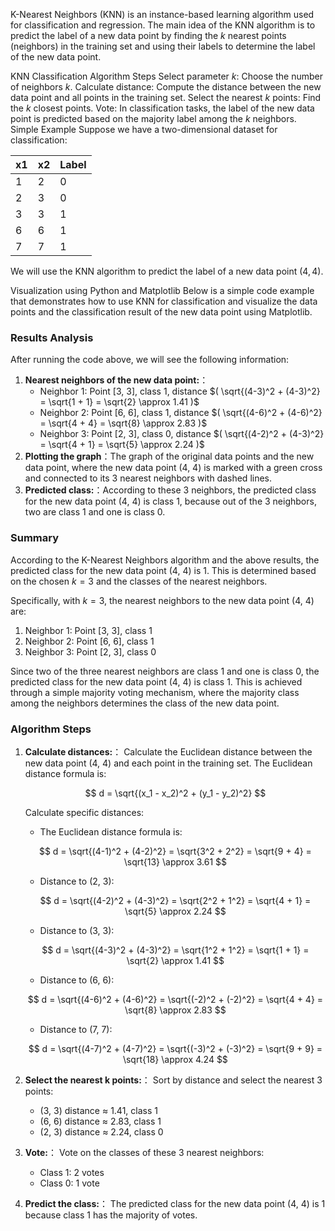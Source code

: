 K-Nearest Neighbors (KNN) is an instance-based learning algorithm used for classification and regression. The main idea of the KNN algorithm is to predict the label of a new data point by finding the $k$ nearest points (neighbors) in the training set and using their labels to determine the label of the new data point.

KNN Classification Algorithm Steps
Select parameter $k$: Choose the number of neighbors $k$.
Calculate distance: Compute the distance between the new data point and all points in the training set.
Select the nearest $k$ points: Find the $k$ closest points.
Vote: In classification tasks, the label of the new data point is predicted based on the majority label among the $k$ neighbors.
Simple Example
Suppose we have a two-dimensional dataset for classification:


| x1 | x2 | Label |
|----|----|-------|
|  1 |  2 |     0 |
|  2 |  3 |     0 |
|  3 |  3 |     1 |
|  6 |  6 |     1 |
|  7 |  7 |     1 |



We will use the KNN algorithm to predict the label of a new data point $(4,4)$.

Visualization using Python and Matplotlib
Below is a simple code example that demonstrates how to use KNN for classification and visualize the data points and the classification result of the new data point using Matplotlib.



### Results Analysis

After running the code above, we will see the following information:

1. **Nearest neighbors of the new data point:**：
    - Neighbor 1: Point [3, 3], class 1, distance $( \sqrt{(4-3)^2 + (4-3)^2} = \sqrt{1 + 1} = \sqrt{2} \approx 1.41 )$
    - Neighbor 2: Point [6, 6], class 1, distance $( \sqrt{(4-6)^2 + (4-6)^2} = \sqrt{4 + 4} = \sqrt{8} \approx 2.83 )$
    - Neighbor 3: Point [2, 3], class 0, distance $( \sqrt{(4-2)^2 + (4-3)^2} = \sqrt{4 + 1} = \sqrt{5} \approx 2.24 )$
2. **Plotting the graph**：The graph of the original data points and the new data point, where the new data point (4, 4) is marked with a green cross and connected to its 3 nearest neighbors with dashed lines.
3. **Predicted class:**：According to these 3 neighbors, the predicted class for the new data point (4, 4) is class 1, because out of the 3 neighbors, two are class 1 and one is class 0.

### Summary

According to the K-Nearest Neighbors algorithm and the above results, the predicted class for the new data point (4, 4) is 1. This is determined based on the chosen $k = 3$ and the classes of the nearest neighbors.


Specifically, with $k = 3$, the nearest neighbors to the new data point (4, 4) are:
1. Neighbor 1: Point [3, 3], class 1
2. Neighbor 2: Point [6, 6], class 1
3. Neighbor 3: Point [2, 3], class 0

Since two of the three nearest neighbors are class 1 and one is class 0, the predicted class for the new data point (4, 4) is class 1. This is achieved through a simple majority voting mechanism, where the majority class among the neighbors determines the class of the new data point.

### Algorithm Steps

1. **Calculate distances:**：
Calculate the Euclidean distance between the new data point (4, 4) and each point in the training set.
    The Euclidean distance formula is:
   
    
    $$
    d = \sqrt{(x_1 - x_2)^2 + (y_1 - y_2)^2}
    $$
    
    Calculate specific distances:
    
    - The Euclidean distance formula is:
    
    $$
    d = \sqrt{(4-1)^2 + (4-2)^2} = \sqrt{3^2 + 2^2} = \sqrt{9 + 4} = \sqrt{13} \approx 3.61
    $$
    
    - Distance to (2, 3):
    
    $$
    d = \sqrt{(4-2)^2 + (4-3)^2} = \sqrt{2^2 + 1^2} = \sqrt{4 + 1} = \sqrt{5} \approx 2.24
    $$
    
    - Distance to (3, 3):
    
    $$
    d = \sqrt{(4-3)^2 + (4-3)^2} = \sqrt{1^2 + 1^2} = \sqrt{1 + 1} = \sqrt{2} \approx 1.41
    $$
    
    - Distance to (6, 6):
    
    $$
    d = \sqrt{(4-6)^2 + (4-6)^2} = \sqrt{(-2)^2 + (-2)^2} = \sqrt{4 + 4} = \sqrt{8} \approx 2.83
    $$
    
    - Distance to (7, 7):
    
    $$
    d = \sqrt{(4-7)^2 + (4-7)^2} = \sqrt{(-3)^2 + (-3)^2} = \sqrt{9 + 9} = \sqrt{18} \approx 4.24
    $$
    
2. **Select the nearest k points:**：
Sort by distance and select the nearest 3 points:
    - (3, 3) distance ≈ 1.41, class 1
    - (6, 6) distance ≈ 2.83, class 1
    - (2, 3) distance ≈ 2.24, class 0
3. **Vote:**：
Vote on the classes of these 3 nearest neighbors:
    - Class 1: 2 votes
    - Class 0: 1 vote
4. **Predict the class:**：
The predicted class for the new data point (4, 4) is 1 because class 1 has the majority of votes.











